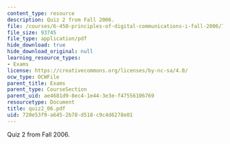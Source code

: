 ```yaml
---
content_type: resource
description: Quiz 2 from Fall 2006.
file: /courses/6-450-principles-of-digital-communications-i-fall-2006/720e53f9a6452b78d518c9c4d6278e01_quiz2_06.pdf
file_size: 93745
file_type: application/pdf
hide_download: true
hide_download_original: null
learning_resource_types:
- Exams
license: https://creativecommons.org/licenses/by-nc-sa/4.0/
ocw_type: OCWFile
parent_title: Exams
parent_type: CourseSection
parent_uid: ae4681d9-8ec4-1e44-3e3e-f47556106769
resourcetype: Document
title: quiz2_06.pdf
uid: 720e53f9-a645-2b78-d518-c9c4d6278e01
---
```

Quiz 2 from Fall 2006.